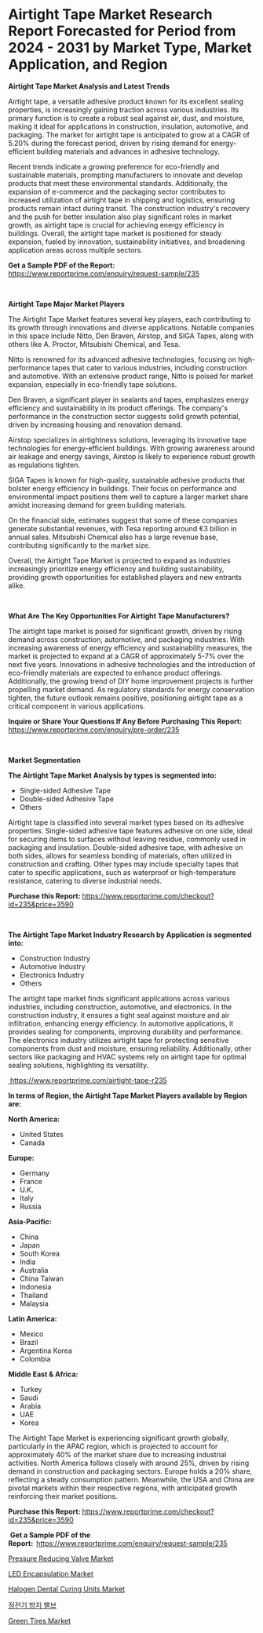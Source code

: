 <p><h1>Airtight Tape Market Research Report Forecasted for Period from 2024 -  2031 by Market Type, Market Application, and Region</h1></p><p><strong>Airtight Tape Market Analysis and Latest Trends</strong></p>
<p><p>Airtight tape, a versatile adhesive product known for its excellent sealing properties, is increasingly gaining traction across various industries. Its primary function is to create a robust seal against air, dust, and moisture, making it ideal for applications in construction, insulation, automotive, and packaging. The market for airtight tape is anticipated to grow at a CAGR of 5.20% during the forecast period, driven by rising demand for energy-efficient building materials and advances in adhesive technology.</p><p>Recent trends indicate a growing preference for eco-friendly and sustainable materials, prompting manufacturers to innovate and develop products that meet these environmental standards. Additionally, the expansion of e-commerce and the packaging sector contributes to increased utilization of airtight tape in shipping and logistics, ensuring products remain intact during transit. The construction industry's recovery and the push for better insulation also play significant roles in market growth, as airtight tape is crucial for achieving energy efficiency in buildings. Overall, the airtight tape market is positioned for steady expansion, fueled by innovation, sustainability initiatives, and broadening application areas across multiple sectors.</p></p>
<p><strong>Get a Sample PDF of the Report:&nbsp;</strong> <a href="https://www.reportprime.com/enquiry/request-sample/235">https://www.reportprime.com/enquiry/request-sample/235</a></p>
<p>&nbsp;</p>
<p><strong>Airtight Tape Major Market Players</strong></p>
<p><p>The Airtight Tape Market features several key players, each contributing to its growth through innovations and diverse applications. Notable companies in this space include Nitto, Den Braven, Airstop, and SIGA Tapes, along with others like A. Proctor, Mitsubishi Chemical, and Tesa.</p><p>Nitto is renowned for its advanced adhesive technologies, focusing on high-performance tapes that cater to various industries, including construction and automotive. With an extensive product range, Nitto is poised for market expansion, especially in eco-friendly tape solutions.</p><p>Den Braven, a significant player in sealants and tapes, emphasizes energy efficiency and sustainability in its product offerings. The company's performance in the construction sector suggests solid growth potential, driven by increasing housing and renovation demand.</p><p>Airstop specializes in airtightness solutions, leveraging its innovative tape technologies for energy-efficient buildings. With growing awareness around air leakage and energy savings, Airstop is likely to experience robust growth as regulations tighten.</p><p>SIGA Tapes is known for high-quality, sustainable adhesive products that bolster energy efficiency in buildings. Their focus on performance and environmental impact positions them well to capture a larger market share amidst increasing demand for green building materials.</p><p>On the financial side, estimates suggest that some of these companies generate substantial revenues, with Tesa reporting around €3 billion in annual sales. Mitsubishi Chemical also has a large revenue base, contributing significantly to the market size.</p><p>Overall, the Airtight Tape Market is projected to expand as industries increasingly prioritize energy efficiency and building sustainability, providing growth opportunities for established players and new entrants alike.</p></p>
<p>&nbsp;</p>
<p><strong>What Are The Key Opportunities For Airtight Tape Manufacturers?</strong></p>
<p><p>The airtight tape market is poised for significant growth, driven by rising demand across construction, automotive, and packaging industries. With increasing awareness of energy efficiency and sustainability measures, the market is projected to expand at a CAGR of approximately 5-7% over the next five years. Innovations in adhesive technologies and the introduction of eco-friendly materials are expected to enhance product offerings. Additionally, the growing trend of DIY home improvement projects is further propelling market demand. As regulatory standards for energy conservation tighten, the future outlook remains positive, positioning airtight tape as a critical component in various applications.</p></p>
<p><strong>Inquire or Share Your Questions If Any Before Purchasing This Report:</strong> <a href="https://www.reportprime.com/enquiry/pre-order/235">https://www.reportprime.com/enquiry/pre-order/235</a></p>
<p>&nbsp;</p>
<p><strong>Market Segmentation</strong></p>
<p><strong>The Airtight Tape Market Analysis by types is segmented into:</strong></p>
<p><ul><li>Single-sided Adhesive Tape</li><li>Double-sided Adhesive Tape</li><li>Others</li></ul></p>
<p><p>Airtight tape is classified into several market types based on its adhesive properties. Single-sided adhesive tape features adhesive on one side, ideal for securing items to surfaces without leaving residue, commonly used in packaging and insulation. Double-sided adhesive tape, with adhesive on both sides, allows for seamless bonding of materials, often utilized in construction and crafting. Other types may include specialty tapes that cater to specific applications, such as waterproof or high-temperature resistance, catering to diverse industrial needs.</p></p>
<p><strong>Purchase this Report:&nbsp;</strong><a href="https://www.reportprime.com/checkout?id=235&price=3590">https://www.reportprime.com/checkout?id=235&price=3590</a></p>
<p>&nbsp;</p>
<p><strong>The Airtight Tape Market Industry Research by Application is segmented into:</strong></p>
<p><ul><li>Construction Industry</li><li>Automotive Industry</li><li>Electronics Industry</li><li>Others</li></ul></p>
<p><p>The airtight tape market finds significant applications across various industries, including construction, automotive, and electronics. In the construction industry, it ensures a tight seal against moisture and air infiltration, enhancing energy efficiency. In automotive applications, it provides sealing for components, improving durability and performance. The electronics industry utilizes airtight tape for protecting sensitive components from dust and moisture, ensuring reliability. Additionally, other sectors like packaging and HVAC systems rely on airtight tape for optimal sealing solutions, highlighting its versatility.</p></p>
<p><a href="https://www.reportprime.com/airtight-tape-r235">&nbsp;https://www.reportprime.com/airtight-tape-r235</a></p>
<p><strong>In terms of Region, the Airtight Tape Market Players available by Region are:</strong></p>
<p>
    <p> <strong> North America: </strong>
        <ul>
            <li>United States</li>
            <li>Canada</li>
        </ul>
        </p> 
    <p> <strong> Europe: </strong>
        <ul>
            <li>Germany</li>
            <li>France</li>
            <li>U.K.</li>
            <li>Italy</li>
            <li>Russia</li>
        </ul>
        </p> 
    <p> <strong> Asia-Pacific: </strong>
        <ul>
            <li>China</li>
            <li>Japan</li>
            <li>South Korea</li>
            <li>India</li>
            <li>Australia</li>
            <li>China Taiwan</li>
            <li>Indonesia</li>
            <li>Thailand</li>
            <li>Malaysia</li>
        </ul>
        </p> 
    <p> <strong> Latin America: </strong>
        <ul>
            <li>Mexico</li>
            <li>Brazil</li>
            <li>Argentina Korea</li>
            <li>Colombia</li>
        </ul>
        </p> 
    <p> <strong> Middle East & Africa: </strong>
        <ul>
            <li>Turkey</li>
            <li>Saudi</li>
            <li>Arabia</li>
            <li>UAE</li>
            <li>Korea</li>
        </ul>
    </p>
    </p>
<p><p>The Airtight Tape Market is experiencing significant growth globally, particularly in the APAC region, which is projected to account for approximately 40% of the market share due to increasing industrial activities. North America follows closely with around 25%, driven by rising demand in construction and packaging sectors. Europe holds a 20% share, reflecting a steady consumption pattern. Meanwhile, the USA and China are pivotal markets within their respective regions, with anticipated growth reinforcing their market positions.</p></p>
<p><strong>Purchase this Report: </strong><a href="https://www.reportprime.com/checkout?id=235&price=3590">https://www.reportprime.com/checkout?id=235&price=3590</a></p>
<p>&nbsp;<strong>Get a Sample PDF of the Report:&nbsp;&nbsp;</strong><a href="https://www.reportprime.com/enquiry/request-sample/235">https://www.reportprime.com/enquiry/request-sample/235</a></p>
<p><strong></strong></p>
<p><p><a href="https://medium.com/@dixiegrimes/pressure-reducing-valve-market-market-segmentation-geographical-regions-and-market-forcast-till-127eb137e64f">Pressure Reducing Valve Market</a></p><p><a href="https://github.com/irfadac/Market-Research-Report-List-4/blob/main/led-encapsulation-market.md">LED Encapsulation Market</a></p><p><a href="https://www.linkedin.com/pulse/halogen-dental-curing-units-industry-forecast-market-shifts-tckte?trackingId=9miFnnqGSUabnP6eqlbbZA%3D%3D">Halogen Dental Curing Units Market</a></p><p><a href="https://medium.com/@coremtymerich56566/%EA%B8%80%EB%A1%9C%EB%B2%8C-%EC%A0%95%EC%A0%84%EA%B8%B0-%EB%B0%A9%EC%A7%80-%EB%B0%B8%EB%B8%8C-%EC%8B%9C%EC%9E%A5-%EC%9D%91%EC%9A%A9-%EC%B5%9C%EC%A2%85-%EC%82%AC%EC%9A%A9-%EC%82%B0%EC%97%85-%EC%9C%A0%ED%98%95-%EC%9E%A5%EB%B9%84-%EB%B0%8F-%EC%A7%80%EC%97%AD%EC%97%90-%EB%8C%80%ED%95%9C-%EC%B4%88%EC%A0%90-%EB%B6%84%EC%84%9D-%EB%B0%8F-%EC%98%88%EC%B8%A1-2024-2031-4052618a9047">정전기 방지 밸브</a></p><p><a href="https://issuu.com/reportprime-2/docs/green-tires-market-size-2030.pptx_6c2e4e0579d89e">Green Tires Market</a></p></p>